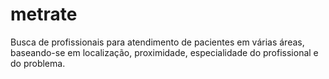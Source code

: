 # metrate
Busca de profissionais para atendimento de pacientes em várias áreas, baseando-se em localização, proximidade, especialidade do profissional e do problema.
